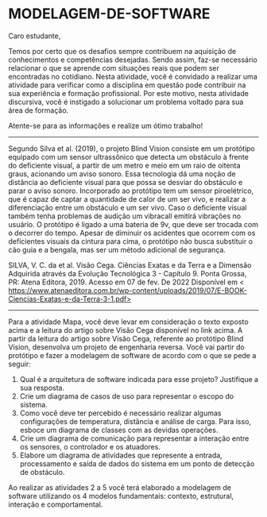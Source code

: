 # MODELAGEM-DE-SOFTWARE

Caro estudante,

Temos por certo que os desafios sempre contribuem na aquisição de conhecimentos e competências desejadas. Sendo assim, faz-se necessário relacionar o que se aprende com situações reais que podem ser encontradas no cotidiano. Nesta atividade, você é convidado a realizar uma atividade para verificar como a disciplina em questão pode contribuir na sua experiência e formação profissional. Por este motivo, nesta atividade discursiva, você é instigado a solucionar um problema voltado para sua área de formação.

Atente-se para as informações e realize um ótimo trabalho!

---

​Segundo Silva et al. (2019), o projeto Blind Vision consiste em um protótipo equipado com um sensor ultrassônico que detecta um obstáculo à frente do deficiente visual, a partir de um metro e meio em um raio de oitenta graus, acionando um aviso sonoro. Essa tecnologia dá uma noção de distância ao deficiente visual para que possa se desviar do obstáculo e parar o aviso sonoro. Incorporado ao protótipo tem um sensor piroelétrico, que é capaz de captar a quantidade de calor de um ser vivo, e realizar a diferenciação entre um obstáculo e um ser vivo. Caso o deficiente visual também tenha problemas de audição um vibracall emitirá vibrações no usuário.  O protótipo é ligado a uma bateria de 9v, que deve ser trocada com o decorrer do tempo. Apesar de diminuir os acidentes que ocorrem com os deficientes visuais da cintura para cima, o protótipo não busca substituir o cão guia e a bengala, mas ser um método adicional de segurança.  

SILVA, V. C. da et al. Visão Cega. Ciências  Exatas e da  Terra e a Dimensão  Adquirida  através da Evolução  Tecnológica  3 - Capítulo 9. Ponta Grossa, PR: Atena Editora, 2019. Acesso em 07 de fev. De 2022 Disponível em < https://www.atenaeditora.com.br/wp-content/uploads/2019/07/E-BOOK-Ciencias-Exatas-e-da-Terra-3-1.pdf> 

---

Para a atividade Mapa, você deve levar em consideração o texto exposto acima e a leitura do artigo sobre Visão Cega disponível no link acima.
A partir da leitura do artigo sobre Visão Cega, referente ao protótipo Blind Vision, desenvolva um projeto de engenharia reversa. 
Você vai partir do protótipo e fazer a modelagem de software de acordo com o que se pede a seguir: 

1) Qual é a arquitetura de software indicada para esse projeto? Justifique a sua resposta. 
2) Crie um diagrama de casos de uso para representar o escopo do sistema. 
3) Como você deve ter percebido é necessário realizar algumas configurações de temperatura, distância e análise de carga. Para isso, esboce um diagrama de classes com as devidas operações. 
4) Crie um diagrama de comunicação para representar a interação entre os sensores, o controlador e os atuadores. 
5) Elabore um diagrama de atividades que represente a entrada, processamento e saída de dados do sistema em um ponto de detecção de obstáculo. 

Ao realizar as atividades 2 a 5 você terá elaborado a modelagem de software utilizando os 4 modelos fundamentais: contexto, estrutural, interação e comportamental.
